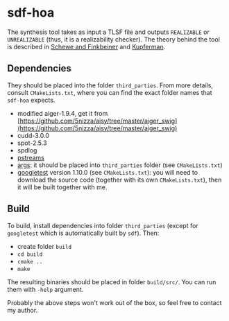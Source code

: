 # sdf-hoa

The synthesis tool takes as input a TLSF file
and outputs `REALIZABLE` or `UNREALIZABLE` (thus, it is a realizability checker).
The theory behind the tool is described in
[Schewe and Finkbeiner](https://www.react.uni-saarland.de/publications/atva07.pdf) and
[Kupferman](http://www.cse.huji.ac.il/~ornak/publications/lics06c.pdf).

## Dependencies
They should be placed into the folder `third_parties`.
From more details, consult `CMakeLists.txt`, where you can find the exact folder names that `sdf-hoa` expects.

- modified aiger-1.9.4, get it from [https://github.com/5nizza/aisy/tree/master/aiger_swig](https://github.com/5nizza/aisy/tree/master/aiger_swig)
- cudd-3.0.0
- spot-2.5.3
- spdlog
- [pstreams](http://pstreams.sourceforge.net/)
- [args](https://github.com/Taywee/args): it should be placed into `third_parties` folder (see `CMakeLists.txt`)
- [googletest](https://github.com/google/googletest) version 1.10.0 (see `CMakeLists.txt`):
  you will need to download the source code (together with its own `CMakeLists.txt`),
  then it will be built together with me.

## Build
To build, install dependencies into folder `third_parties` (except for `googletest` which is automatically built by `sdf`).
Then:

- create folder `build`
- `cd build`
- `cmake ..`
- `make`

The resulting binaries should be placed in folder `build/src/`.
You can run them with `-help` argument.

Probably the above steps won't work out of the box,
so feel free to contact my author.
